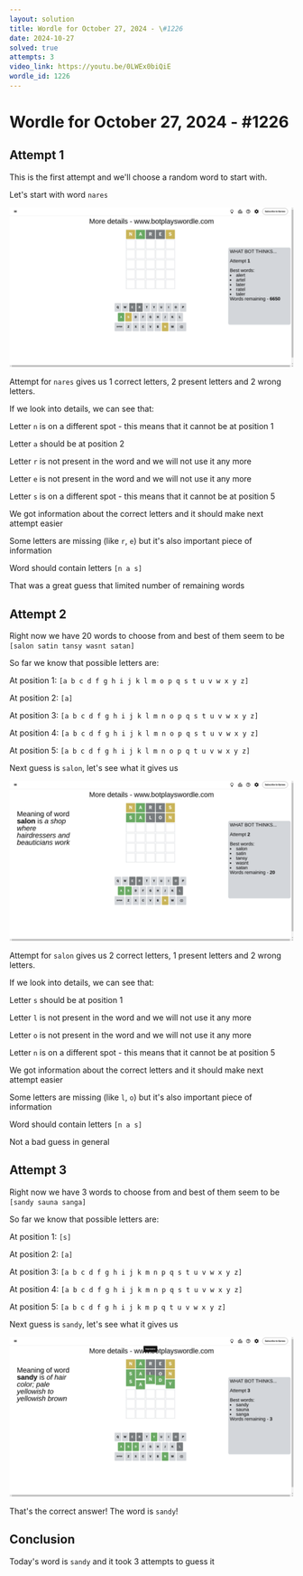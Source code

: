 ```yaml
---
layout: solution
title: Wordle for October 27, 2024 - \#1226
date: 2024-10-27
solved: true
attempts: 3
video_link: https://youtu.be/0LWEx0biQiE
wordle_id: 1226
---
```


# Wordle for October 27, 2024 - \#1226

## Attempt 1

This is the first attempt and we'll choose a random word to start with.

Let's start with word `nares`

![Attempt 1](2024-10-27/attempt-1.png)

Attempt for `nares` gives us 1 correct letters, 2 present letters and 2 wrong letters.

If we look into details, we can see that:

Letter `n` is on a different spot - this means that it cannot be at position 1

Letter `a` should be at position 2

Letter `r` is not present in the word and we will not use it any more

Letter `e` is not present in the word and we will not use it any more

Letter `s` is on a different spot - this means that it cannot be at position 5

We got information about the correct letters and it should make next attempt easier

Some letters are missing (like `r`, `e`) but it's also important piece of information

Word should contain letters `[n a s]`

That was a great guess that limited number of remaining words



## Attempt 2

Right now we have 20 words to choose from and best of them seem to be `[salon satin tansy wasnt satan]`

So far we know that possible letters are:

At position 1: `[a b c d f g h i j k l m o p q s t u v w x y z]`

At position 2: `[a]`

At position 3: `[a b c d f g h i j k l m n o p q s t u v w x y z]`

At position 4: `[a b c d f g h i j k l m n o p q s t u v w x y z]`

At position 5: `[a b c d f g h i j k l m n o p q t u v w x y z]`

Next guess is `salon`, let's see what it gives us

![Attempt 2](2024-10-27/attempt-2.png)

Attempt for `salon` gives us 2 correct letters, 1 present letters and 2 wrong letters.

If we look into details, we can see that:

Letter `s` should be at position 1

Letter `l` is not present in the word and we will not use it any more

Letter `o` is not present in the word and we will not use it any more

Letter `n` is on a different spot - this means that it cannot be at position 5

We got information about the correct letters and it should make next attempt easier

Some letters are missing (like `l`, `o`) but it's also important piece of information

Word should contain letters `[n a s]`

Not a bad guess in general



## Attempt 3

Right now we have 3 words to choose from and best of them seem to be `[sandy sauna sanga]`

So far we know that possible letters are:

At position 1: `[s]`

At position 2: `[a]`

At position 3: `[a b c d f g h i j k m n p q s t u v w x y z]`

At position 4: `[a b c d f g h i j k m n p q s t u v w x y z]`

At position 5: `[a b c d f g h i j k m p q t u v w x y z]`

Next guess is `sandy`, let's see what it gives us

![Attempt 3](2024-10-27/attempt-3.png)

That's the correct answer! The word is `sandy`!

## Conclusion

Today's word is `sandy` and it took 3 attempts to guess it

